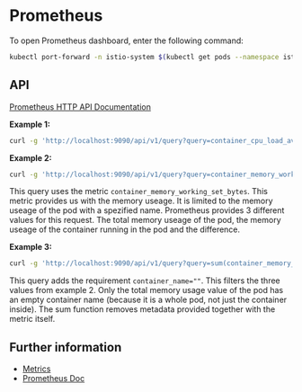 # Prometheus

To open Prometheus dashboard, enter the following command:
```bash
kubectl port-forward -n istio-system $(kubectl get pods --namespace istio-system --selector=app=prometheus --output=jsonpath="{.items..metadata.name}") 9090
```

## API

[Prometheus HTTP API Documentation](https://prometheus.io/docs/prometheus/latest/querying/api/)

**Example 1:**
```bash
curl -g 'http://localhost:9090/api/v1/query?query=container_cpu_load_average_10s{container_name="mico-core"}'
```

**Example 2:**
```bash
curl -g 'http://localhost:9090/api/v1/query?query=container_memory_working_set_bytes{pod_name="POD_NAME"}'
```
This query uses the metric `container_memory_working_set_bytes`. This metric provides us
with the memory useage. It is limited to the memory useage of the pod with a spezified name. 
Prometheus provides 3 different values for this request. The total memory useage of the pod, the 
memory useage of the container running in the pod and the difference. 

**Example 3:**
```bash
curl -g 'http://localhost:9090/api/v1/query?query=sum(container_memory_working_set_bytes{pod_name="POD_NAME",container_name=""})'
```
This query adds the requirement `container_name=""`. This filters the three values from example 2. Only the total memory usage value of the pod has an empty container name (because it is a whole pod, not just the container inside). The sum function removes metadata provided together with the metric itself.

## Further information

- [Metrics](https://github.com/google/cadvisor/blob/master/docs/storage/prometheus.md#prometheus-metrics)
- [Prometheus Doc](https://prometheus.io/docs/prometheus/latest/querying/examples/)
